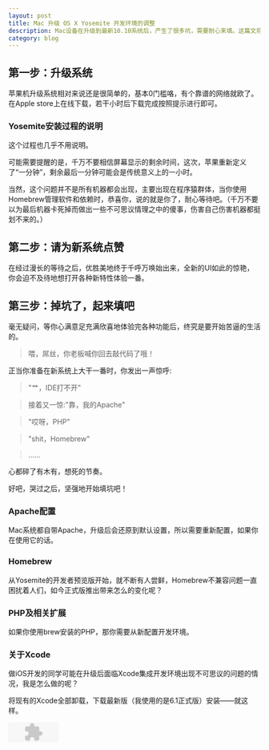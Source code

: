 ```yaml
---
layout: post
title: Mac 升级 OS X Yosemite 开发环境的调整
description: Mac设备在升级到最新10.10系统后，产生了很多坑，需要耐心来填。这篇文将介绍一下我的填坑经验。
category: blog
---
```


第一步：升级系统
--------------
苹果机升级系统相对来说还是很简单的，基本0门槛咯，有个靠谱的网络就欧了。在Apple store上在线下载，若干小时后下载完成按照提示进行即可。

### Yosemite安装过程的说明
这个过程也几乎不用说明。

可能需要提醒的是，千万不要相信屏幕显示的剩余时间，这次，苹果重新定义了“一分钟”，剩余最后一分钟可能会是传统意义上的一小时。

当然，这个问题并不是所有机器都会出现，主要出现在程序猿群体，当你使用Homebrew管理软件和依赖时，恭喜你，说的就是你了，耐心等待吧。（千万不要以为最后机器卡死掉而做出一些不可思议情理之中的傻事，伤害自己伤害机器都挺划不来的。）

第二步：请为新系统点赞
-------------------
在经过漫长的等待之后，优胜美地终于千呼万唤始出来，全新的UI如此的惊艳，你会迫不及待地想打开各种新特性体验一番。

第三步：掉坑了，起来填吧
---------------------
毫无疑问，等你心满意足充满欣喜地体验完各种功能后，终究是要开始苦逼的生活的。

>喂，屌丝，你老板喊你回去敲代码了哦！

正当你准备在新系统上大干一番时，你发出一声惊呼:
>"艹，IDE打不开"

>接着又一惊:"靠，我的Apache"

>"哎呀，PHP"

>"shit，Homebrew"

>……

心都碎了有木有，想死的节奏。

好吧，哭过之后，坚强地开始填坑吧！

### Apache配置
Mac系统都自带Apache，升级后会还原到默认设置，所以需要重新配置，如果你在使用它的话。

### Homebrew
从Yosemite的开发者预览版开始，就不断有人尝鲜，Homebrew不兼容问题一直困扰着人们，如今正式版推出带来怎么的变化呢？

### PHP及相关扩展
如果你使用brew安装的PHP，那你需要从新配置开发环境。

### 关于Xcode
做iOS开发的同学可能在升级后面临Xcode集成开发环境出现不可思议的问题的情况，我是怎么做的呢？

将现有的Xcode全部卸载，下载最新版（我使用的是6.1正式版）安装——就这样。


<embed src="/media/comeandgetyourlove.mp3" quality="high" width="100" height="40" align="middle" allowScriptAccess="always" type="application/x-shockwave-flash"></embed>
